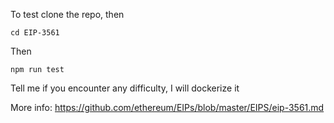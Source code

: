 To test clone the repo, then
```
cd EIP-3561
```
Then
```
npm run test
```
Tell me if you encounter any difficulty, I will dockerize it

More info: https://github.com/ethereum/EIPs/blob/master/EIPS/eip-3561.md
